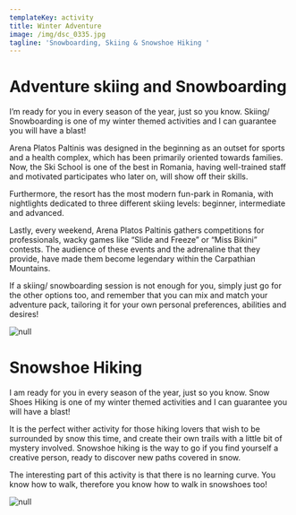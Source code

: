 ```yaml
---
templateKey: activity
title: Winter Adventure
image: /img/dsc_0335.jpg
tagline: 'Snowboarding, Skiing & Snowshoe Hiking '
---
```

# Adventure skiing and Snowboarding

I’m ready for you in every season of the year, just so you know. Skiing/ Snowboarding is one of my winter themed activities and I can guarantee you will have a blast! 

Arena Platos Paltinis was designed in the beginning as an outset for sports and a health complex, which has been primarily oriented towards families. Now, the Ski School is one of the best in Romania, having well-trained staff and motivated participates who later on, will show off their skills. 

Furthermore, the resort has the most modern fun-park in Romania, with nightlights dedicated to three different skiing levels: beginner, intermediate and advanced. 

Lastly, every weekend, Arena Platos Paltinis gathers competitions for professionals, wacky games like “Slide and Freeze” or “Miss Bikini” contests. The audience of these events and the adrenaline that they provide, have made them become legendary within the Carpathian Mountains. 

If a skiing/ snowboarding session is not enough for you, simply just go for the other options too, and remember that you can mix and match your adventure pack, tailoring it for your own personal preferences, abilities and desires! 

![null](/img/7a426fc62b.jpg)

# Snowshoe Hiking

I am ready for you in every season of the year, just so you know. Snow Shoes Hiking is one of my winter themed activities and I can guarantee you will have a blast!

It is the perfect wither activity for those hiking lovers that wish to be surrounded by snow this time, and create their own trails with a little bit of mystery involved. Snowshoe hiking is the way to go if you find yourself a creative person, ready to discover new paths covered in snow. 

The interesting part of this activity is that there is no learning curve. You know how to walk, therefore you know how to walk in snowshoes too!

![null](/img/dsc_0444.jpg)
